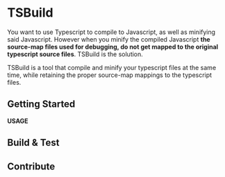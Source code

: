 TSBuild
======================================================================

You want to use Typescript to compile to Javascript, as well as
minifying said Javascript. However when you minify the compiled
Javascript __the source-map files used for debugging, do not 
get mapped to the original typescript source files__.
TSBuild is the solution.  

TSBuild is a tool that compile and minify your typescript files at
the same time, while retaining the proper source-map mappings to the
typescript files.


Getting Started
----------------------------------------------------------------------

__USAGE__


Build & Test
----------------------------------------------------------------------


Contribute
----------------------------------------------------------------------

